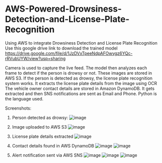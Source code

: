 # AWS-Powered-Drowsiness-Detection-and-License-Plate-Recognition
Using AWS to integrate Drowsiness Detection and License Plate Recognition
Use this google drive link to download the trained model https://drive.google.com/file/d/1JzDVxTpeeNdpAFOwvgz6YQc-rRVubUYW/view?usp=sharing

Camera is used to capture the live feed. The model then analyzes each frame to detect if the person is drowsy or not.
These images are stored in AWS S3.
If the person is detected as drowsy, the license plate recognition system works. 
It extracts the license plate details from the image using OCR
The vehicle owner contact details are stored in Amazon DynamoDB. It gets extracted and then SNS notifications are sent as Email and Phone.
Python is the language used.

Screenshots:
1. Person detected as drowsy:
![image](https://github.com/user-attachments/assets/9dacde25-266f-44a0-86b0-fb35ad132d2b)

2. Image uploaded to AWS S3
![image](https://github.com/user-attachments/assets/465e8e9f-3a5f-43fc-af83-0e0f9af6fc06)

3. License plate details extracted
![image](https://github.com/user-attachments/assets/406bb28c-08b9-4149-bf40-6163d67d5d62)

4. Contact details found in AWS DynamoDB
![image](https://github.com/user-attachments/assets/d4da112e-ea3f-4eb1-91a1-727f5be54deb)
![image](https://github.com/user-attachments/assets/919182f3-14a9-4e4f-8176-0ad3b945bba8)

5. Alert notification sent via AWS SNS
![image](https://github.com/user-attachments/assets/206fadf0-6fcb-4b88-abdc-18d4fa206fb5)
![image](https://github.com/user-attachments/assets/e6d9810e-4ac4-4b4a-a722-0d74362fa3fb)
![image](https://github.com/user-attachments/assets/08cebbe6-df0d-42f5-a683-84cc4fe035cb)
